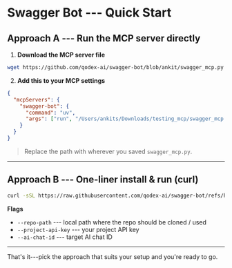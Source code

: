 # Swagger Bot --- Quick Start

## Approach A --- Run the MCP server directly

1)  **Download the MCP server file**

``` bash
wget https://github.com/qodex-ai/swagger-bot/blob/ankit/swagger_mcp.py -O swagger_mcp.py
```

2)  **Add this to your MCP settings**

``` json
{
  "mcpServers": {
    "swagger-bot": {
      "command": "uv",
      "args": ["run", "/Users/ankits/Downloads/testing_mcp/swagger_mcp.py"]
    }
  }
}
```

> Replace the path with wherever you saved `swagger_mcp.py`.

------------------------------------------------------------------------

## Approach B --- One-liner install & run (curl)

``` bash
curl -sSL https://raw.githubusercontent.com/qodex-ai/swagger-bot/refs/heads/main/run.sh -o script.sh   && chmod +x script.sh   && ./script.sh --repo-path {repo_path} --project-api-key {project_api_key} --ai-chat-id {ai_chat_id}
```

**Flags**

-   `--repo-path` --- local path where the repo should be cloned / used
-   `--project-api-key` --- your project API key
-   `--ai-chat-id` --- target AI chat ID

------------------------------------------------------------------------

That's it---pick the approach that suits your setup and you're ready to
go.

